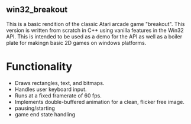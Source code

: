 ## win32_breakout

This is a basic rendition of the classic Atari arcade game "breakout". This version is written from scratch in C++ using vanilla features in the Win32 API. This is intended to be used as a demo for the API as well as a boiler plate for makingn basic 2D games on windows platforms.

# Functionality
* Draws rectangles, text, and bitmaps.
* Handles user keyboard input.
* Runs at a fixed framerate of 60 fps.
* Implements double-buffered animation for a clean, flicker free image.
* pausing/starting
* game end state handling
